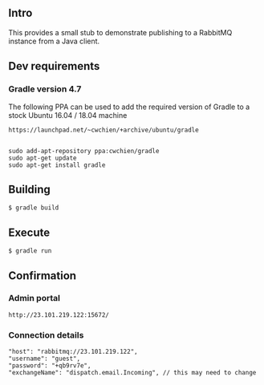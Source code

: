 

## Intro

This provides a small stub to demonstrate publishing to a RabbitMQ instance from a Java client.

## Dev requirements

### Gradle version 4.7 

The following PPA can be used to add the required version of Gradle to a stock Ubuntu 16.04 / 18.04 machine

    https://launchpad.net/~cwchien/+archive/ubuntu/gradle


    sudo add-apt-repository ppa:cwchien/gradle
    sudo apt-get update
    sudo apt-get install gradle


## Building 

    $ gradle build


## Execute 

    $ gradle run

## Confirmation

###  Admin portal
    
    http://23.101.219.122:15672/

### Connection details

    "host": "rabbitmq://23.101.219.122",
    "username": "guest",
    "password": "+qb9rv7e",
    "exchangeName": "dispatch.email.Incoming", // this may need to change